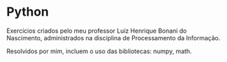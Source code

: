 # Python

Exercícios criados pelo meu professor Luiz Henrique Bonani do Nascimento,
administrados na disciplina de Processamento da Informação.

Resolvidos por mim, incluem o uso das bibliotecas: numpy, math.
